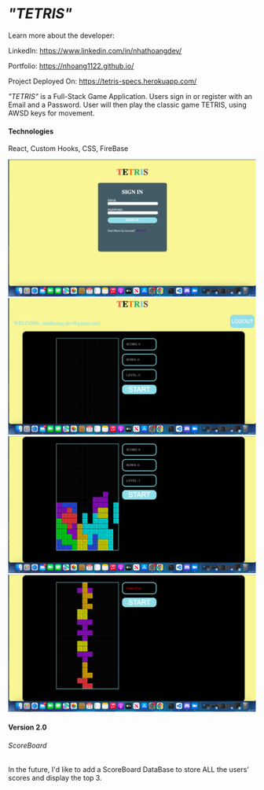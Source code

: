 *"TETRIS"*
===========
Learn more about the developer: 

LinkedIn: https://www.linkedin.com/in/nhathoangdev/

Portfolio: https://nhoang1122.github.io/

Project Deployed On: https://tetris-specs.herokuapp.com/

*"TETRIS"* is a Full-Stack Game Application. Users sign in or register with an Email and a Password. User will then play the classic game TETRIS, using AWSD keys for movement.   

#### Technologies
React, Custom Hooks, CSS, FireBase

![LogIn](./public/ScreenShots/LogIn.png)
![Welcome](./public/ScreenShots/Welcome.png)
![Tetris](./public/ScreenShots/Tetris.png)
![GameOver](./public/ScreenShots/GameOver.png)

#### Version 2.0


###### ScoreBoard
In the future, I'd like to add a ScoreBoard DataBase to store ALL the users' scores and display the top 3. 

